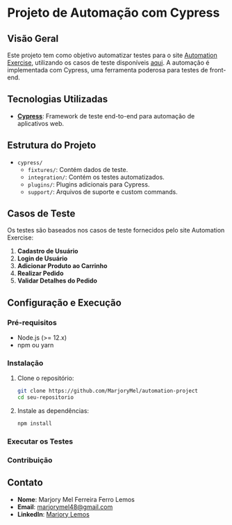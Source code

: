 # Projeto de Automação com Cypress

## Visão Geral

Este projeto tem como objetivo automatizar testes para o site [Automation Exercise](https://automationexercise.com/), utilizando os casos de teste disponíveis [aqui](https://automationexercise.com/test_cases). A automação é implementada com Cypress, uma ferramenta poderosa para testes de front-end.

## Tecnologias Utilizadas

- **[Cypress](https://www.cypress.io/)**: Framework de teste end-to-end para automação de aplicativos web.

## Estrutura do Projeto

- `cypress/`
  - `fixtures/`: Contém dados de teste.
  - `integration/`: Contém os testes automatizados.
  - `plugins/`: Plugins adicionais para Cypress.
  - `support/`: Arquivos de suporte e custom commands.

## Casos de Teste

Os testes são baseados nos casos de teste fornecidos pelo site Automation Exercise:

1. **Cadastro de Usuário**
2. **Login de Usuário**
3. **Adicionar Produto ao Carrinho**
4. **Realizar Pedido**
5. **Validar Detalhes do Pedido**

## Configuração e Execução

### Pré-requisitos

- Node.js (>= 12.x)
- npm ou yarn

### Instalação

1. Clone o repositório:

   ```bash
   git clone https://github.com/MarjoryMel/automation-project
   cd seu-repositorio

2. Instale as dependências:

   ```bash
   npm install

### Executar os Testes

### Contribuição


## Contato

- **Nome**: Marjory Mel Ferreira Ferro Lemos
- **Email**: marjorymel48@gmail.com
- **LinkedIn**: [Marjory Lemos](www.linkedin.com/in/marjorymell)
